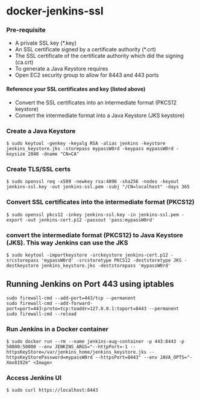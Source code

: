 # docker-jenkins-ssl

### Pre-requisite

- A private SSL key (*.key)
- An SSL certificate signed by a certificate authority (*.crt)
- The SSL certificate of the certificate authority which did the signing (ca.crt)
- To generate a Java Keystore requires
- Open EC2 security group to allow for 8443 and 443 ports

#### Reference your SSL certificates and key (listed above)

- Convert the SSL certificates into an intermediate format (PKCS12 keystore)
- Convert the intermediate format into a Java Keystore (JKS keystore)


### Create a Java Keystore

```
$ sudo keytool -genkey -keyalg RSA -alias jenkins -keystore jenkins_keystore.jks -storepass mypassW0rd -keypass mypassW0rd -keysize 2048 -dname "CN=CA"
```

### Create TLS/SSL certs

```
$ sudo openssl req -x509 -newkey rsa:4096 -sha256 -nodes -keyout jenkins-ssl.key -out jenkins-ssl.pem -subj "/CN=localhost" -days 365
```

### Convert SSL certificates into the intermediate format (PKCS12)

```
$ sudo openssl pkcs12 -inkey jenkins-ssl.key -in jenkins-ssl.pem -export -out jenkins-cert.p12 -passout 'pass:mypassW0rd'
```

### convert the intermediate format (PKCS12) to Java Keystore (JKS). This way Jenkins can use the JKS

```
$ sudo keytool -importkeystore -srckeystore jenkins-cert.p12 -srcstorepass 'mypassW0rd' -srcstoretype PKCS12 -deststoretype JKS -destkeystore jenkins_keystore.jks -deststorepass 'mypassW0rd'
```

## Running Jenkins on Port 443 using iptables

```
sudo firewall-cmd --add-port=443/tcp --permanent
sudo firewall-cmd --add-forward-port=port=443:proto=tcp:toaddr=127.0.0.1:toport=8443 --permanent
sudo firewall-cmd --reload
```

### Run Jenkins in a Docker container

```
$ sudo docker run --rm --name jenkins-aug-container -p 443:8443 -p 50000:50000 --env JENKINS_ARGS="--httpPort=-1 --httpsKeyStore=/var/jenkins_home/jenkins_keystore.jks --httpsKeyStorePassword=mypassW0rd --httpsPort=8443" --env JAVA_OPTS="-Xmx8192m" <Image>
```

### Access Jenkins UI

```
$ sudo curl https://localhost:8443
```
